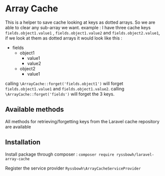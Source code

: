 # Array Cache

This is a helper to save cache looking at keys as dotted arrays. So we are able to clear any sub-array we want. example :
I have three cache keys `fields.object1.value1` , `fields.object1.value2` and  `fields.object2.value1`, if we look at them as dotted arrays it would look like this :

- fields
    - object1
        - value1
        - value2
    - object2
        - value1

calling `\ArrayCache::forget('fields.object1')` will forget `fields.object1.value1` and `fields.object1.value2`.
calling `\ArrayCache::forget('fields')` will forget the 3 keys.

## Available methods

All methods for retrieving/forgetting keys from the Laravel cache repository are available

## Installation

Install package through composer : `composer require ryssbowh/laravel-array-cache`

Register the service provider `Ryssbowh\ArrayCacheServiceProvider`